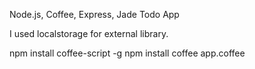 Node.js, Coffee, Express, Jade Todo App

I used localstorage for external library.

npm install coffee-script -g
npm install
coffee app.coffee
